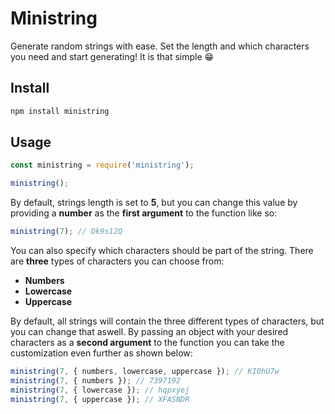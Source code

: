 # Ministring

Generate random strings with ease. Set the length and which characters you need and start generating! It is that simple :grin:

## Install

```bash
npm install ministring
```

## Usage

```javascript
const ministring = require('ministring');

ministring();
```

By default, strings length is set to **5**, but you can change this value by providing a **number** as the **first argument** to the function like so:

```javascript
ministring(7); // Dk9s12Q
```

You can also specify which characters should be part of the string. There are **three** types of characters you can choose from:

- **Numbers**
- **Lowercase**
- **Uppercase**

By default, all strings will contain the three different types of characters, but you can change that aswell. By passing an object with your desired characters as a **second argument** to the function you can take the customization even further as shown below:

```javascript
ministring(7, { numbers, lowercase, uppercase }); // KI0hU7w
ministring(7, { numbers }); // 7397192
ministring(7, { lowercase }); // hqpxyej
ministring(7, { uppercase }); // XFASNDR
```
